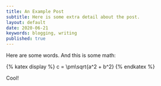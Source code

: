 ```yaml
---
title: An Example Post
subtitle: Here is some extra detail about the post.
layout: default
date: 2020-06-21
keywords: blogging, writing
published: true
---
```


Here are some words. And this is some math:


{% katex display %}
c = \pm\sqrt{a^2 + b^2}
{% endkatex %}

Cool!
